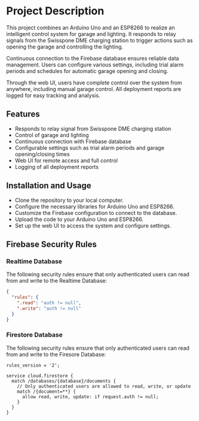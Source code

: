 # Project Description
This project combines an Arduino Uno and an ESP8266 to realize an intelligent control system for garage and lighting. It responds to relay signals from the Swisspone DME charging station to trigger actions such as opening the garage and controlling the lighting.

Continuous connection to the Firebase database ensures reliable data management. Users can configure various settings, including trial alarm periods and schedules for automatic garage opening and closing.

Through the web UI, users have complete control over the system from anywhere, including manual garage control. All deployment reports are logged for easy tracking and analysis.

## Features
* Responds to relay signal from Swisspone DME charging station
* Control of garage and lighting
* Continuous connection with Firebase database
* Configurable settings such as trial alarm periods and garage opening/closing times
* Web UI for remote access and full control
* Logging of all deployment reports

## Installation and Usage
* Clone the repository to your local computer.
* Configure the necessary libraries for Arduino Uno and ESP8266.
* Customize the Firebase configuration to connect to the database.
* Upload the code to your Arduino Uno and ESP8266.
* Set up the web UI to access the system and configure settings.

## Firebase Security Rules
### Realtime Database

The following security rules ensure that only authenticated users can read from and write to the Realtime Database:

```json
{
  "rules": {
    ".read": "auth != null", 
    ".write": "auth != null"
  }
}
```

### Firestore Database

The following security rules ensure that only authenticated users can read from and write to the Firesore Database:

```
rules_version = '2';

service cloud.firestore {
  match /databases/{database}/documents {
    // Only authenticated users are allowed to read, write, or update
    match /{document=**} {
      allow read, write, update: if request.auth != null;
    }
  }
}
```
